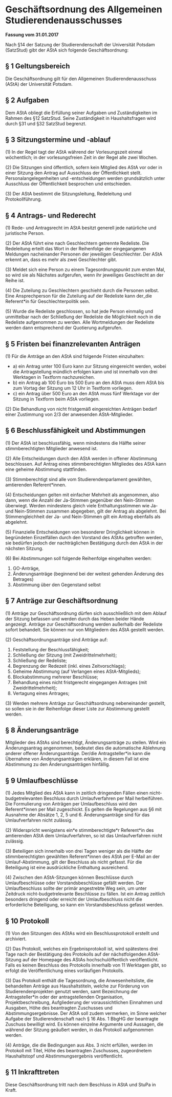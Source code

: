 # Geschäftsordnung des Allgemeinen Studierendenausschusses

**Fassung vom 31.01.2017**

Nach §14 der Satzung der Studierendenschaft der Universität Potsdam (SatzStud) gibt der AStA sich folgende Geschäftsordnung:

## § 1 Geltungsbereich

Die Geschäftsordnung gilt für den Allgemeinen Studierendenausschuss (AStA) der Universität Potsdam.

## § 2 Aufgaben

Dem AStA obliegt die Erfüllung seiner Aufgaben und Zuständigkeiten im Rahmen des §12 SatzStud. Seine Zuständigkeit in Haushaltsfragen wird durch §31 und §32 SatzStud begrenzt.

## § 3 Sitzungstermine und -ablauf

(1) In der Regel tagt der AStA während der Vorlesungszeit einmal wöchentlich; in der vorlesungsfreien Zeit in der Regel alle zwei Wochen.

(2) Die Sitzungen sind öffentlich, sofern kein Mitglied des AStA vor oder in einer Sitzung den Antrag auf Ausschluss der Öffentlichkeit stellt. Personalangelegenheiten und -entscheidungen werden grundsätzlich unter Ausschluss der Öffentlichkeit besprochen und entschieden.

(3) Der AStA bestimmt die Sitzungsleitung, Redeleitung und Protokollführung.

## § 4 Antrags- und Rederecht

(1) Rede- und Antragsrecht im AStA besitzt generell jede natürliche und juristische Person.

(2) Der AStA führt eine nach Geschlechtern getrennte Redeliste. Die Redeleitung erteilt das Wort in der Reihenfolge der eingegangenen Meldungen nacheinander Personen der jeweiligen Geschlechter. Der AStA erkennt an, dass es mehr als zwei Geschlechter gibt.

(3) Meldet sich eine Person zu einem Tagesordnungspunkt zum ersten Mal, so wird sie als Nächstes aufgerufen, wenn ihr jeweiliges Geschlecht an der Reihe ist.

(4) Die Zuteilung zu Geschlechtern geschieht durch die Personen selbst. Eine Ansprechperson für die Zuteilung auf der Redeliste kann der_die Referent\*in für Geschlechterpolitik sein.

(5) Wurde die Redeliste geschlossen, so hat jede Person einmalig und unmittelbar nach der Schließung der Redeliste die Möglichkeit noch in die Redeliste aufgenommen zu werden. Alle Wortmeldungen der Redeliste werden dann entsprechend der Quotierung aufgerufen.

## § 5 Fristen bei finanzrelevanten Anträgen
(1) Für die Anträge an den AStA sind folgende Fristen einzuhalten:

- a) ein Antrag unter 100 Euro kann zur Sitzung eingereicht werden, wobei die Antragstellung
mündlich erfolgen kann und ist innerhalb von drei Werktagen in Textform nachzureichen.
- b) ein Antrag ab 100 Euro bis 500 Euro an den AStA muss dem AStA bis zum Vortag der
Sitzung um 12 Uhr in Textform vorliegen.
- c) ein Antrag über 500 Euro an den AStA muss fünf Werktage vor der Sitzung in Textform
beim AStA vorliegen.

(2) Die Behandlung von nicht fristgemäß eingereichten Anträgen bedarf einer Zustimmung von 2/3 der anwesenden AStA-Mitglieder.

## § 6 Beschlussfähigkeit und Abstimmungen

(1) Der AStA ist beschlussfähig, wenn mindestens die Hälfte seiner stimmberechtigten Mitglieder anwesend ist.

(2) Alle Entscheidungen durch den AStA werden in offener Abstimmung beschlossen. Auf Antrag eines stimmberechtigten Mitgliedes des AStA kann eine geheime Abstimmung stattfinden.

(3) Stimmberechtigt sind alle vom Studierendenparlament gewählten, amtierenden Referent\*innen.

(4) Entscheidungen gelten mit einfacher Mehrheit als angenommen, also dann, wenn die Anzahl der Ja-Stimmen gegenüber den Nein-Stimmen überwiegt. Werden mindestens gleich viele Enthaltungsstimmen wie Ja- und Nein-Stimmen zusammen abgegeben, gilt der Antrag als abgelehnt. Bei Stimmengleichheit der Ja- und Nein-Stimmen gilt ein Antrag ebenfalls als abgelehnt.

(5) Finanzielle Entscheidungen von besonderer Dringlichkeit können in begründeten Einzelfällen durch den Vorstand des AStAs getroffen werden, sie bedürfen jedoch der nachträglichen Bestätigung durch den AStA in der nächsten Sitzung.

(6) Bei Abstimmungen soll folgende Reihenfolge eingehalten werden:

1. GO-Anträge,
2. Änderungsanträge (beginnend bei der weitest gehenden Änderung des Betrages)
3. Abstimmung über den Gegenstand selbst

## § 7 Anträge zur Geschäftsordnung

(1) Anträge zur Geschäftsordnung dürfen sich ausschließlich mit dem Ablauf der Sitzung befassen und werden durch das Heben beider Hände angezeigt. Anträge zur Geschäftsordnung werden außerhalb der Redeliste sofort behandelt. Sie können nur von Mitgliedern des AStA gestellt werden.

(2) Geschäftsordnungsanträge sind Anträge auf:

1. Feststellung der Beschlussfähigkeit;
2. Schließung der Sitzung (mit Zweidrittelmehrheit);
3. Schließung der Redeliste;
4. Begrenzung der Redezeit (inkl. eines Zeitvorschlags);
5. Geheime Abstimmung (auf Verlangen eines AStA-Mitglieds);
6. Blockabstimmung mehrerer Beschlüsse;
7. Behandlung eines nicht fristgerecht eingegangen Antrages (mit Zweidrittelmehrheit);
8. Vertagung eines Antrages;

(3) Werden mehrere Anträge zur Geschäftsordnung nebeneinander gestellt, so sollen sie in der Reihenfolge dieser Liste zur Abstimmung gestellt werden.

## § 8 Änderungsanträge
Mitglieder des AStAs sind berechtigt, Änderungsanträge zu stellen. Wird ein Änderungsantrag angenommen, bedeutet dies die automatische Ablehnung anderer offener Änderungsanträge. Der/die Antragsteller\*in kann die Übernahme von Änderungsanträgen erklären, in diesem Fall ist eine Abstimmung zu den Änderungsanträgen hinfällig.

## § 9 Umlaufbeschlüsse

(1) Jedes Mitglied des AStA kann in zeitlich dringenden Fällen einen nicht-budgetrelevanten Beschluss durch Umlaufverfahren per Mail herbeiführen. Die Formulierung von Anträgen per Umlaufbeschluss wird den Referent\*innen per Mail zugeschickt. Es gelten die Regelungen aus §6 mit Ausnahme der Absätze 1, 2, 5 und 6. Änderungsanträge sind für das Umlaufverfahren nicht zulässig.

(2) Widerspricht wenigstens ein\*e stimmberechtigte\*r Referent\*in des amtierenden AStA dem Umlaufverfahren, so ist das Umlaufverfahren nicht zulässig.

(3) Beteiligen sich innerhalb von drei Tagen weniger als die Hälfte der stimmberechtigten gewählten Referent\*innen des AStA per E-Mail an der Umlauf-Abstimmung, gilt der Beschluss als nicht gefasst. Für die Beteiligung ist eine ausdrückliche Enthaltung ausreichend.

(4) Zwischen den AStA-Sitzungen können Beschlüsse durch Umlaufbeschlüsse oder Vorstandsbeschlüsse gefällt werden. Der Umlaufbeschluss sollte der primär angestrebte Weg sein, um unter Zeitdruck nicht-budgetrelevante Beschlüsse zu fällen. Ist ein Antrag zeitlich besonders dringend oder erreicht der Umlaufbeschluss nicht die erforderliche Beteiligung, so kann ein Vorstandsbeschluss gefasst werden.

## § 10 Protokoll

(1) Von den Sitzungen des AStAs wird ein Beschlussprotokoll erstellt und archiviert.

(2) Das Protokoll, welches ein Ergebnisprotokoll ist, wird spätestens drei Tage nach der Bestätigung des Protokolls auf der nächstfolgenden AStA-Sitzung auf der Homepage des AStAs hochschulöffentlich veröffentlicht. Falls es keinen Beschluss des Protokolls innerhalb von 11 Werktagen gibt, so erfolgt die Veröffentlichung eines vorläufigen Protokolls.

(3) Das Protokoll enthält die Tagesordnung, die Anwesenheitsliste, die behandelten Anträge aus Haushaltstiteln, welche zur Förderung von Studierendenprojekten genutzt werden, samt Bezeichnung der Antragsteller\*in oder der antragstellenden Organisation, Projektbeschreibung, Aufgliederung der voraussichtlichen Einnahmen und Ausgaben, Höhe des beantragten Zuschusses und Abstimmungsergebnisse. Der AStA soll zudem vermerken, im Sinne welcher Aufgabe der Studierendenschaft nach § 16 Abs. 1 BbgHG der beantragte Zuschuss bewilligt wird. Es können einzelne Argumente und Aussagen, die während der Sitzung geäußert werden, in das Protokoll aufgenommen werden.

(4) Anträge, die die Bedingungen aus Abs. 3 nicht erfüllen, werden im Protokoll mit Titel, Höhe des beantragten Zuschusses, zugeordnetem Haushaltstopf und Abstimmungsergebnis veröffentlicht.

## § 11 Inkrafttreten
Diese Geschäftsordnung tritt nach dem Beschluss in AStA und StuPa in Kraft.
